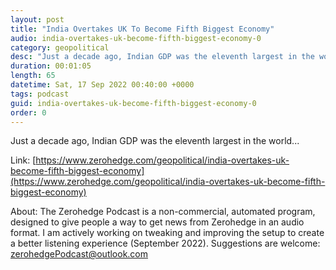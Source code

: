 ```yaml
---
layout: post
title: "India Overtakes UK To Become Fifth Biggest Economy"
audio: india-overtakes-uk-become-fifth-biggest-economy-0
category: geopolitical
desc: "Just a decade ago, Indian GDP was the eleventh largest in the world..."
duration: 00:01:05
length: 65
datetime: Sat, 17 Sep 2022 00:40:00 +0000
tags: podcast
guid: india-overtakes-uk-become-fifth-biggest-economy-0
order: 0
---
```

Just a decade ago, Indian GDP was the eleventh largest in the world...

Link: [https://www.zerohedge.com/geopolitical/india-overtakes-uk-become-fifth-biggest-economy](https://www.zerohedge.com/geopolitical/india-overtakes-uk-become-fifth-biggest-economy)

About: The Zerohedge Podcast is a non-commercial, automated program, designed to give people a way to get news from Zerohedge in an audio format.  I am actively working on tweaking and improving the setup to create a better listening experience (September 2022).  Suggestions are welcome: [zerohedgePodcast@outlook.com](mailto:zerohedgePodcast@outlook.com)